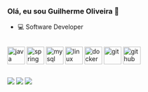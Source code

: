 ### Olá, eu sou Guilherme Oliveira 👋
- 💻 Software Developer

<div style="display: inline_block"><br>
  <img align="center" alt="java" height="40" width="40" src="https://cdn.jsdelivr.net/gh/devicons/devicon/icons/java/java-original.svg" />
   <img align="center" alt="spring" height="40" width="40" src="https://cdn.jsdelivr.net/gh/devicons/devicon/icons/spring/spring-original.svg" />
   <img align="center" alt="mysql" height="40" width="40" src="https://cdn.jsdelivr.net/gh/devicons/devicon/icons/mysql/mysql-original.svg" />
   <img align="center" alt="linux" height="40" width="40" src="https://cdn.jsdelivr.net/gh/devicons/devicon/icons/linux/linux-original.svg" />
   <img align="center" alt="docker" height="40" width="40" src="https://cdn.jsdelivr.net/gh/devicons/devicon/icons/docker/docker-original.svg" />
   <img align="center" alt="git" height="40" width="40" src="https://cdn.jsdelivr.net/gh/devicons/devicon/icons/git/git-original.svg" />
   <img align="center" alt="github" height="40" width="40" src="https://cdn.jsdelivr.net/gh/devicons/devicon/icons/github/github-original.svg" />
</div>

##
  
<div> 
  <a href="https://www.instagram.com/guimoncao27" target="_blank"><img src="https://img.shields.io/badge/-Instagram-%23E4405F?style=for-the-badge&logo=instagram&logoColor=white" target="_blank"></a>
  <a href = "mailto:guilherme_oliveira27@outlook.com"><img src="https://img.shields.io/badge/Microsoft_Outlook-0078D4?style=for-the-badge&logo=microsoft-outlook&logoColor=white" target="_blank"></a>
  <a href="https://www.linkedin.com/in/guilherme-moncao/" target="_blank"><img src="https://img.shields.io/badge/-LinkedIn-%230077B5?style=for-the-badge&logo=linkedin&logoColor=white" target="_blank"></a>  
</div>
